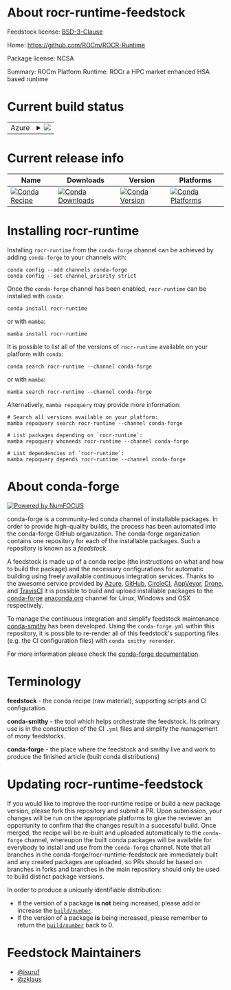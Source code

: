 About rocr-runtime-feedstock
============================

Feedstock license: [BSD-3-Clause](https://github.com/conda-forge/rocr-runtime-feedstock/blob/main/LICENSE.txt)

Home: https://github.com/ROCm/ROCR-Runtime

Package license: NCSA

Summary: ROCm Platform Runtime: ROCr a HPC market enhanced HSA based runtime

Current build status
====================


<table>
    
  <tr>
    <td>Azure</td>
    <td>
      <details>
        <summary>
          <a href="https://dev.azure.com/conda-forge/feedstock-builds/_build/latest?definitionId=8383&branchName=main">
            <img src="https://dev.azure.com/conda-forge/feedstock-builds/_apis/build/status/rocr-runtime-feedstock?branchName=main">
          </a>
        </summary>
        <table>
          <thead><tr><th>Variant</th><th>Status</th></tr></thead>
          <tbody><tr>
              <td>linux_64</td>
              <td>
                <a href="https://dev.azure.com/conda-forge/feedstock-builds/_build/latest?definitionId=8383&branchName=main">
                  <img src="https://dev.azure.com/conda-forge/feedstock-builds/_apis/build/status/rocr-runtime-feedstock?branchName=main&jobName=linux&configuration=linux%20linux_64_" alt="variant">
                </a>
              </td>
            </tr>
          </tbody>
        </table>
      </details>
    </td>
  </tr>
</table>

Current release info
====================

| Name | Downloads | Version | Platforms |
| --- | --- | --- | --- |
| [![Conda Recipe](https://img.shields.io/badge/recipe-rocr--runtime-green.svg)](https://anaconda.org/conda-forge/rocr-runtime) | [![Conda Downloads](https://img.shields.io/conda/dn/conda-forge/rocr-runtime.svg)](https://anaconda.org/conda-forge/rocr-runtime) | [![Conda Version](https://img.shields.io/conda/vn/conda-forge/rocr-runtime.svg)](https://anaconda.org/conda-forge/rocr-runtime) | [![Conda Platforms](https://img.shields.io/conda/pn/conda-forge/rocr-runtime.svg)](https://anaconda.org/conda-forge/rocr-runtime) |

Installing rocr-runtime
=======================

Installing `rocr-runtime` from the `conda-forge` channel can be achieved by adding `conda-forge` to your channels with:

```
conda config --add channels conda-forge
conda config --set channel_priority strict
```

Once the `conda-forge` channel has been enabled, `rocr-runtime` can be installed with `conda`:

```
conda install rocr-runtime
```

or with `mamba`:

```
mamba install rocr-runtime
```

It is possible to list all of the versions of `rocr-runtime` available on your platform with `conda`:

```
conda search rocr-runtime --channel conda-forge
```

or with `mamba`:

```
mamba search rocr-runtime --channel conda-forge
```

Alternatively, `mamba repoquery` may provide more information:

```
# Search all versions available on your platform:
mamba repoquery search rocr-runtime --channel conda-forge

# List packages depending on `rocr-runtime`:
mamba repoquery whoneeds rocr-runtime --channel conda-forge

# List dependencies of `rocr-runtime`:
mamba repoquery depends rocr-runtime --channel conda-forge
```


About conda-forge
=================

[![Powered by
NumFOCUS](https://img.shields.io/badge/powered%20by-NumFOCUS-orange.svg?style=flat&colorA=E1523D&colorB=007D8A)](https://numfocus.org)

conda-forge is a community-led conda channel of installable packages.
In order to provide high-quality builds, the process has been automated into the
conda-forge GitHub organization. The conda-forge organization contains one repository
for each of the installable packages. Such a repository is known as a *feedstock*.

A feedstock is made up of a conda recipe (the instructions on what and how to build
the package) and the necessary configurations for automatic building using freely
available continuous integration services. Thanks to the awesome service provided by
[Azure](https://azure.microsoft.com/en-us/services/devops/), [GitHub](https://github.com/),
[CircleCI](https://circleci.com/), [AppVeyor](https://www.appveyor.com/),
[Drone](https://cloud.drone.io/welcome), and [TravisCI](https://travis-ci.com/)
it is possible to build and upload installable packages to the
[conda-forge](https://anaconda.org/conda-forge) [anaconda.org](https://anaconda.org/)
channel for Linux, Windows and OSX respectively.

To manage the continuous integration and simplify feedstock maintenance
[conda-smithy](https://github.com/conda-forge/conda-smithy) has been developed.
Using the ``conda-forge.yml`` within this repository, it is possible to re-render all of
this feedstock's supporting files (e.g. the CI configuration files) with ``conda smithy rerender``.

For more information please check the [conda-forge documentation](https://conda-forge.org/docs/).

Terminology
===========

**feedstock** - the conda recipe (raw material), supporting scripts and CI configuration.

**conda-smithy** - the tool which helps orchestrate the feedstock.
                   Its primary use is in the construction of the CI ``.yml`` files
                   and simplify the management of *many* feedstocks.

**conda-forge** - the place where the feedstock and smithy live and work to
                  produce the finished article (built conda distributions)


Updating rocr-runtime-feedstock
===============================

If you would like to improve the rocr-runtime recipe or build a new
package version, please fork this repository and submit a PR. Upon submission,
your changes will be run on the appropriate platforms to give the reviewer an
opportunity to confirm that the changes result in a successful build. Once
merged, the recipe will be re-built and uploaded automatically to the
`conda-forge` channel, whereupon the built conda packages will be available for
everybody to install and use from the `conda-forge` channel.
Note that all branches in the conda-forge/rocr-runtime-feedstock are
immediately built and any created packages are uploaded, so PRs should be based
on branches in forks and branches in the main repository should only be used to
build distinct package versions.

In order to produce a uniquely identifiable distribution:
 * If the version of a package **is not** being increased, please add or increase
   the [``build/number``](https://docs.conda.io/projects/conda-build/en/latest/resources/define-metadata.html#build-number-and-string).
 * If the version of a package **is** being increased, please remember to return
   the [``build/number``](https://docs.conda.io/projects/conda-build/en/latest/resources/define-metadata.html#build-number-and-string)
   back to 0.

Feedstock Maintainers
=====================

* [@isuruf](https://github.com/isuruf/)
* [@zklaus](https://github.com/zklaus/)

